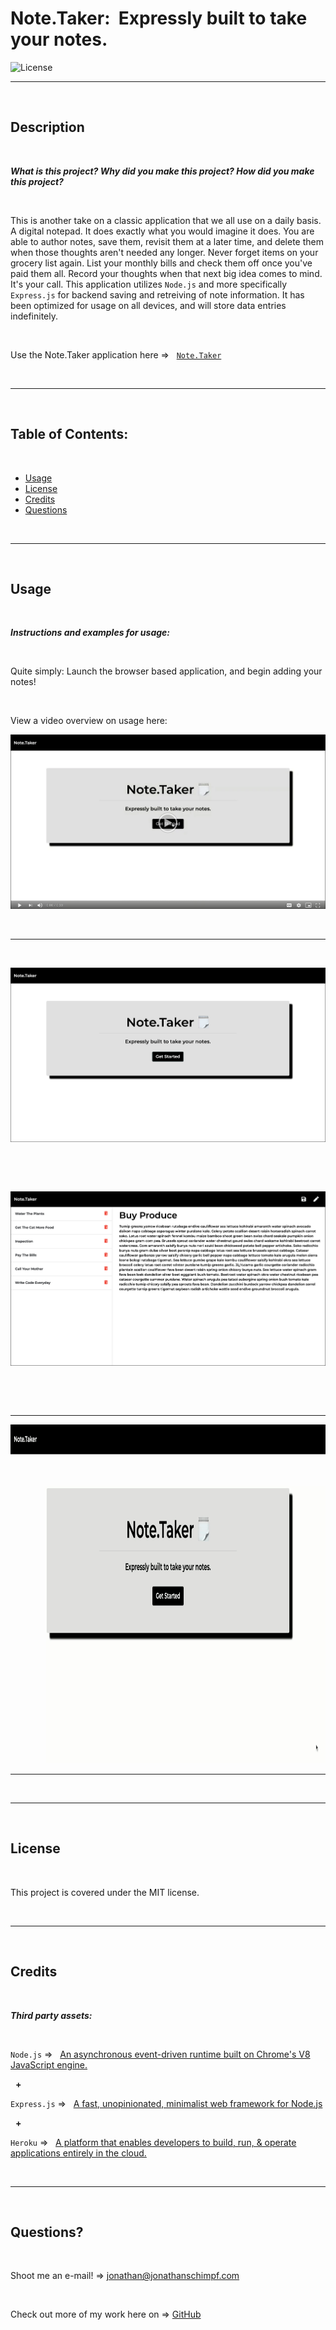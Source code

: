 # Note.Taker: ‏‏‎ ‎Expressly built to take your notes.‏‏‎
‎‎![License](https://img.shields.io/static/v1?label=License&message=MIT&color=brightgreen) 
  

  ---
  
  <p>&nbsp;<p>
    

## Description 

<p>&nbsp;<p>

<strong><em>What is this project? Why did you make this project? How did you make this project?</strong></em>

<p>&nbsp;<p>

This is another take on a classic application that we all use on a daily basis. A digital notepad. It does exactly what you would imagine it does. You are able to author notes, save them, revisit them at a later time, and delete them when those thoughts aren't needed any longer. Never forget items on your grocery list again. List your monthly bills and check them off once you've paid them all. Record your thoughts when that next big idea comes to mind. It's your call. This application utilizes `Node.js` and more specifically `Express.js` for backend saving and retreiving of note information. It has been optimized for usage on all devices, and will store data entries indefinitely. 

<p>&nbsp;<p>


Use the Note.Taker application here =>‏‏‎ ‎‏‏‎ ‎‏‏‎ ‎‏‏‎[` Note.Taker `](https://note-taker-express-js.herokuapp.com/)


<p>&nbsp;<p>


---

<p>&nbsp;<p>


## Table of Contents: 

<p>&nbsp;<p>

* [Usage](#usage)
* [License](#license)
* [Credits](#credits)
* [Questions](#questions)

<p>&nbsp;<p>

---

<p>&nbsp;<p>


## Usage


<p>&nbsp;<p>


<strong><em>Instructions and examples for usage:</strong></em>

<p>&nbsp;<p>

Quite simply: Launch the browser based application, and begin adding your notes!

<p>&nbsp;<p>


View a video overview on usage here:

[![IMAGE](readme_content/note.taker_videograb.png)](https://drive.google.com/file/d/1IkaGaSxINtcAyajpjBFbU8PnzvfVZ8Wf/view) 

<p>&nbsp;<p>

---

<p>&nbsp;<p>

[![Sample](readme_content/note.taker_main.png)](https://note-taker-express-js.herokuapp.com/)

<p>&nbsp;<p>

<p>&nbsp;<p>

[![Sample](readme_content/note.taker_second.png)](https://note-taker-express-js.herokuapp.com/)


<p>&nbsp;<p>



<p>&nbsp;<p>



---

<p align= "center"><img  width="979" height="542" src="readme_content/note.taker.gif" alt="animated" /></p>

---


<p>&nbsp;<p>

---

<p>&nbsp;<p>


## License


<p>&nbsp;<p>


This project is covered under the MIT license. 


<p>&nbsp;<p>


---


<p>&nbsp;<p>


## Credits


<p>&nbsp;<p>


<strong><em>Third party assets:</strong></em>


<p>&nbsp;<p>

`Node.js` =>‏‏‎ ‎ ‏‏‎ ‎[An asynchronous event-driven runtime built on Chrome's V8 JavaScript engine.](https://nodejs.org/en/)

<p>&nbsp;‏‏‎‏‏‎ ‎<strong>+</strong></p>


`Express.js` =>‏‏‎ ‎ ‏‏‎ ‎[A fast, unopinionated, minimalist web framework for Node.js](https://expressjs.com/)


<p>&nbsp;‏‏‎‏‏‎ ‎<strong>+</strong></p>


`Heroku` =>‏‏‎ ‎ ‏‏‎ ‎[A platform that enables developers to build, run, & operate applications entirely in the cloud.](https://www.heroku.com)



<p>&nbsp;<p>


---


<p>&nbsp;<p>



## Questions?


<p>&nbsp;<p>


Shoot me an e-mail! => jonathan@jonathanschimpf.com

<p>&nbsp;<p>


Check out more of my work here on =>
[GitHub](http://github.com/jonathanschimpf)

<p>&nbsp;<p>



